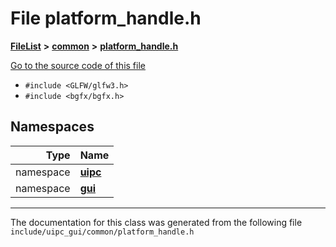 

# File platform\_handle.h



[**FileList**](files.md) **>** [**common**](dir_a4796c188772d0a0fa09f1942d616969.md) **>** [**platform\_handle.h**](platform__handle_8h.md)

[Go to the source code of this file](platform__handle_8h_source.md)



* `#include <GLFW/glfw3.h>`
* `#include <bgfx/bgfx.h>`













## Namespaces

| Type | Name |
| ---: | :--- |
| namespace | [**uipc**](namespaceuipc.md) <br> |
| namespace | [**gui**](namespaceuipc_1_1gui.md) <br> |





















































------------------------------
The documentation for this class was generated from the following file `include/uipc_gui/common/platform_handle.h`

